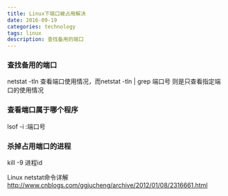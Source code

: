 ```yaml
---
title: Linux下端口被占用解决
date: 2016-09-19
categories: technology
tags: linux
description: 查找备用的端口
---
```


### 查找备用的端口

netstat -tln 查看端口使用情况，而netstat -tln \| grep 端口号 则是只查看指定端口的使用情况

### 查看端口属于哪个程序

lsof -i :端口号

### 杀掉占用端口的进程

 kill -9 进程id
	

Linux netstat命令详解	
http://www.cnblogs.com/ggjucheng/archive/2012/01/08/2316661.html
